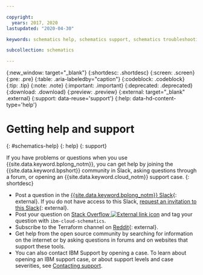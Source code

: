 ```yaml
---

copyright:
  years: 2017, 2020
lastupdated: "2020-04-30"

keywords: schematics help, schematics support, schematics troubleshooting, schematics errors, schematics slack

subcollection: schematics

---
```

{:new_window: target="_blank"}
{:shortdesc: .shortdesc}
{:screen: .screen}
{:pre: .pre}
{:table: .aria-labeledby="caption"}
{:codeblock: .codeblock}
{:tip: .tip}
{:note: .note}
{:important: .important}
{:deprecated: .deprecated}
{:download: .download}
{:preview: .preview}
{:external: target="_blank" .external}
{:support: data-reuse='support'}
{:help: data-hd-content-type='help'}

# Getting help and support
{: #schematics-help}
{: help}
{: support}

If you have problems or questions when you use {{site.data.keyword.bplong_notm}}, you can get help by joining the {{site.data.keyword.bpshort}} community in Slack, asking questions through a forum, or opening an {{site.data.keyword.cloud_notm}} support case.
{: shortdesc}

* Post a question in the [{{site.data.keyword.bplong_notm}} Slack](https://ibm-cloud-schematics.slack.com){: external}. If you do not have access to this Slack, [request an invitation to this Slack](https://cloud.ibm.com/schematics/slack){: external}. 
* Post your question on [Stack Overflow ![External link icon](../icons/launch-glyph.svg "External link icon")](https://stackoverflow.com/search?q=ibm-cloud-infrastructure+terraform)
 and tag your question with `ibm-cloud-schematics`.
* Subscribe to the Terraform channel on [Reddit](https://www.reddit.com/r/Terraform/){: external}.
* Get help from the open source community by searching for information on the internet or by asking questions in forums and on websites that support these tools.
* You can also contact IBM Support by opening a case. To learn about opening an IBM support case, or about support levels and case severities, see [Contacting support](/docs/get-support?topic=get-support-getting-customer-support#getting-customer-support). 
